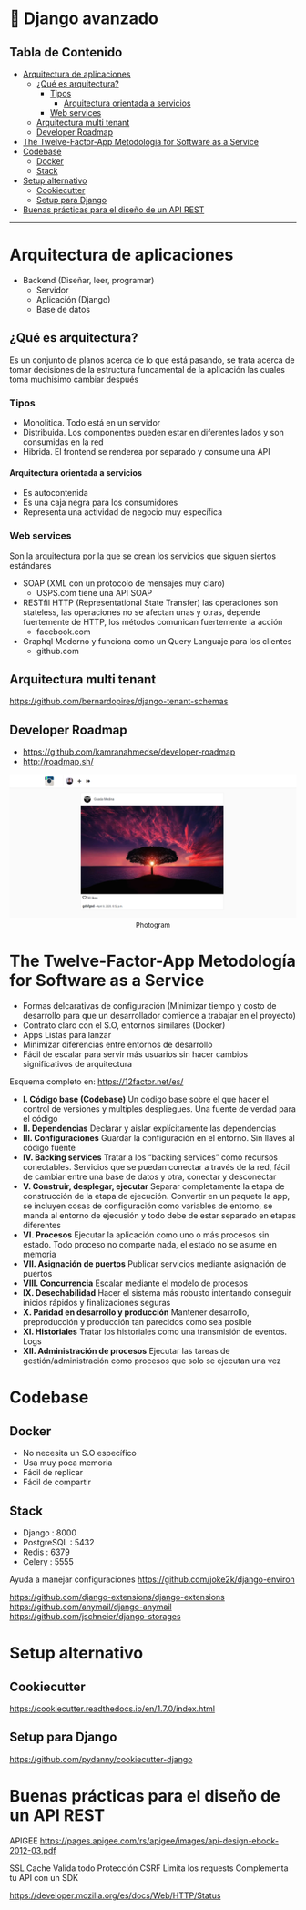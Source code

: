 # :snake: Django avanzado<!-- omit in toc -->

## Tabla de Contenido<!-- omit in toc -->
- [Arquitectura de aplicaciones](#arquitectura-de-aplicaciones)
  - [¿Qué es arquitectura?](#%c2%bfqu%c3%a9-es-arquitectura)
    - [Tipos](#tipos)
      - [Arquitectura orientada a servicios](#arquitectura-orientada-a-servicios)
    - [Web services](#web-services)
  - [Arquitectura multi tenant](#arquitectura-multi-tenant)
  - [Developer Roadmap](#developer-roadmap)
- [The Twelve-Factor-App Metodología for Software as a Service](#the-twelve-factor-app-metodolog%c3%ada-for-software-as-a-service)
- [Codebase](#codebase)
  - [Docker](#docker)
  - [Stack](#stack)
- [Setup alternativo](#setup-alternativo)
  - [Cookiecutter](#cookiecutter)
  - [Setup para Django](#setup-para-django)
- [Buenas prácticas para el diseño de un API REST](#buenas-pr%c3%a1cticas-para-el-dise%c3%b1o-de-un-api-rest)

<hr/>

# Arquitectura de aplicaciones

* Backend (Diseñar, leer, programar)
  * Servidor
  * Aplicación (Django)
  * Base de datos


## ¿Qué es arquitectura?
Es un conjunto de planos acerca de lo que está pasando, se trata acerca de tomar decisiones de la estructura funcamental de la aplicación las cuales toma muchisimo cambiar después

### Tipos
* Monolitica. Todo está en un servidor
* Distribuida. Los componentes pueden estar en diferentes lados y son consumidas en la red
* Hibrida. El frontend se renderea por separado y consume una API

#### Arquitectura orientada a servicios
* Es autocontenida
* Es una caja negra para los consumidores
* Representa una actividad de negocio muy específica

### Web services
Son la arquitectura por la que se crean los servicios que siguen siertos estándares
* SOAP (XML con un protocolo de mensajes muy claro)
  * USPS.com tiene una API SOAP
* RESTfil HTTP (Representational State Transfer) las operaciones son stateless, las operaciones no se afectan unas y otras, depende fuertemente de HTTP, los métodos comunican fuertemente la acción
  * facebook.com
* Graphql Moderno y funciona como un Query Languaje para los clientes
  * github.com

## Arquitectura multi tenant
https://github.com/bernardopires/django-tenant-schemas

## Developer Roadmap
  * https://github.com/kamranahmedse/developer-roadmap
  * http://roadmap.sh/

<div align="center">
  <img src="images/3.png">
  <small>Photogram</small>
</div>

# The Twelve-Factor-App Metodología for Software as a Service
* Formas delcarativas de configuración (Minimizar tiempo y costo de desarrollo para que un desarrollador comience a trabajar en el proyecto)
* Contrato claro con el S.O, entornos similares (Docker)
* Apps Listas para lanzar
* Minimizar diferencias entre entornos de desarrollo
* Fácil de escalar para servir más usuarios sin hacer cambios significativos de arquitectura

Esquema completo en: https://12factor.net/es/

* **I. Código base (Codebase)**
Un código base sobre el que hacer el control de versiones y multiples despliegues. Una fuente de verdad para el código
* **II. Dependencias**
Declarar y aislar explícitamente las dependencias
* **III. Configuraciones**
Guardar la configuración en el entorno. Sin llaves al código fuente
* **IV. Backing services**
Tratar a los “backing services” como recursos conectables. Servicios que se puedan conectar a través de la red, fácil de cambiar entre una base de datos y otra, conectar y desconectar
* **V. Construir, desplegar, ejecutar**
Separar completamente la etapa de construcción de la etapa de ejecución. Convertir en un paquete la app, se incluyen cosas de configuración como variables de entorno, se manda al entorno de ejecusión y todo debe de estar separado en etapas diferentes
* **VI. Procesos**
Ejecutar la aplicación como uno o más procesos sin estado. Todo proceso no comparte nada, el estado no se asume en memoria
* **VII. Asignación de puertos**
Publicar servicios mediante asignación de puertos
* **VIII. Concurrencia**
Escalar mediante el modelo de procesos
* **IX. Desechabilidad**
Hacer el sistema más robusto intentando conseguir inicios rápidos y finalizaciones seguras
* **X. Paridad en desarrollo y producción**
Mantener desarrollo, preproducción y producción tan parecidos como sea posible
* **XI. Historiales**
Tratar los historiales como una transmisión de eventos. Logs
* **XII. Administración de procesos**
Ejecutar las tareas de gestión/administración como procesos que solo se ejecutan una vez

# Codebase

## Docker
* No necesita un S.O específico
* Usa muy poca memoria
* Fácil de replicar
* Fácil de compartir

## Stack
* Django : 8000
* PostgreSQL : 5432
* Redis : 6379
* Celery : 5555

Ayuda a manejar configuraciones
https://github.com/joke2k/django-environ

https://github.com/django-extensions/django-extensions
https://github.com/anymail/django-anymail
https://github.com/jschneier/django-storages

# Setup alternativo
## Cookiecutter
https://cookiecutter.readthedocs.io/en/1.7.0/index.html
## Setup para Django
https://github.com/pydanny/cookiecutter-django

# Buenas prácticas para el diseño de un API REST

APIGEE
https://pages.apigee.com/rs/apigee/images/api-design-ebook-2012-03.pdf

SSL
Cache
Valida todo
Protección CSRF
Limita los requests
Complementa tu API con un SDK

https://developer.mozilla.org/es/docs/Web/HTTP/Status
